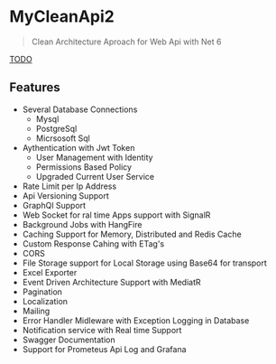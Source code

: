 # MyCleanApi2

> Clean Architecture Aproach for Web Api with Net 6

[TODO](Todo.md)

## Features

- Several Database Connections
  - Mysql
  - PostgreSql
  - Micrsosoft Sql
- Aythentication with Jwt Token
  - User Management with Identity
  - Permissions Based Policy
  - Upgraded Current User Service
- Rate Limit per Ip Address
- Api Versioning Support
- GraphQl Support
- Web Socket for ral time Apps support with SignalR
- Background Jobs with HangFire
- Caching Support for Memory, Distributed and Redis Cache
- Custom Response Cahing with ETag's
- CORS
- File Storage support for Local Storage using Base64 for transport
- Excel Exporter
- Event Driven Architecture Support with MediatR
- Pagination
- Localization
- Mailing
- Error Handler Midleware with Exception Logging in Database
- Notification service with Real time Support
- Swagger Documentation
- Support for Prometeus Api Log and Grafana
